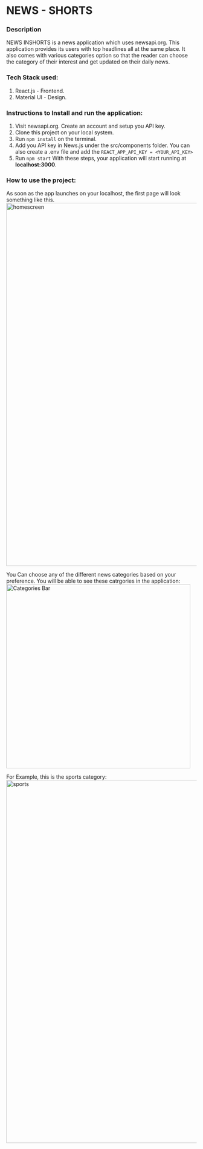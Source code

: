 # NEWS - SHORTS

### Description
NEWS INSHORTS is a news application which uses newsapi.org. This application provides its users with top headlines all at the same place. It also comes with various categories option so that the reader can choose the category of their interest and get updated on their daily news.

### Tech Stack used:
1. React.js - Frontend.
2. Material UI - Design.

### Instructions to Install and run the application:
1. Visit newsapi.org. Create an account and setup you API key.
2. Clone this project on your local system.
3. Run `npm install` on the terminal.
4. Add you API key in News.js under the src/components folder. You can also create a .env file and add the `REACT_APP_API_KEY = <YOUR_API_KEY>`
5. Run `npm start`
With these steps, your application will start running at **localhost:3000**.

### How to use the project:
As soon as the app launches on your localhost, the first page will look something like this.
<img width="960" alt="homescreen" src="https://user-images.githubusercontent.com/70476797/158396081-e2e2855e-b3ba-44fc-a2a4-2752e9d997c4.png">

You Can choose any of the different news categories based on your preference. You will be able to see these catrgories in the application:
<img width="487" alt="Categories Bar" src="https://user-images.githubusercontent.com/70476797/158396615-2cb41679-b534-499e-9d3c-e26e78338e89.png">

For Example, this is the sports category:
<img width="960" alt="sports" src="https://user-images.githubusercontent.com/70476797/158396951-dff27951-ab8b-4a30-8a3d-b3b860b62cec.png">
